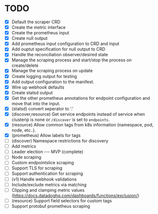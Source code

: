 # TODO

- [x] Default the scraper CRD
- [x] Create the metric interface
- [x] Create the prometheus input
- [x] Create null output
- [x] Add prometheus input configuration to CRD and input
- [x] Add ouptut specification for null output to CRD
- [x] Handle the reconciliation observer/desired state
- [x] Manage the scraping process and start/stop the process on create/delete
- [x] Manage the scraping process on update
- [x] Create logging output for testing
- [x] Add output configuration to the manifest.
- [x] Wire up webhook defaults
- [x] Create statsd output
- [x] Get the other prometheus annotations for endpoint configuration and move that into the input.
- [x] (statsd) convert seperator to '.'
- [x] (discover,resource) Get service endpoints instead of service when clusterip is none or `/discover` is set to `endpoints`.
- [x] (resource) Allow common tags from k8s information (namespace, pod, node, etc..).
- [x] (prometheus) Allow labels for tags
- [ ] (discover) Namespace restrictions for discovery
- [ ] Add metrics
- [ ] Leader election
--- MVP (complete)
- [ ] Node scraping
- [ ] Custom endpointslice scraping
- [ ] Support TLS for scraping
- [ ] Support authentication for scraping
- [ ] (v1) Handle webhook validations
- [ ] Include/exclude metrics via matching
- [ ] Clipping and clamping metric values (https://docs.datadoghq.com/dashboards/functions/exclusion/)
- [ ] (resource) Support field selectors for custom tags
- [ ] Support protobuf prometheus scraping
